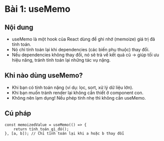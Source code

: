 # Bài 1: useMemo

## Nội dung
- useMemo là một hook của React dùng để ghi nhớ (memoize) giá trị đã tính toán.
- Nó chỉ tính toán lại khi dependencies (các biến phụ thuộc) thay đổi.
- Nếu dependencies không thay đổi, nó sẽ trả về kết quả cũ → giúp tối ưu hiệu năng, tránh tính toán lại những tác vụ nặng.
## Khi nào dùng useMemo?
- Khi bạn có tính toán nặng (ví dụ: lọc, sort, xử lý dữ liệu lớn).
- Khi bạn muốn tránh render lại không cần thiết ở component con.
- Không nên lạm dụng! Nếu phép tính nhẹ thì không cần useMemo.
## Cú pháp
```
const memoizedValue = useMemo(() => {
    return tính_toán_gì_đó();
}, [a, b]); // Chỉ tính toán lại khi a hoặc b thay đổi
```
